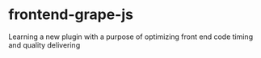 # frontend-grape-js
Learning a new plugin with a purpose of optimizing front end code timing and quality delivering
